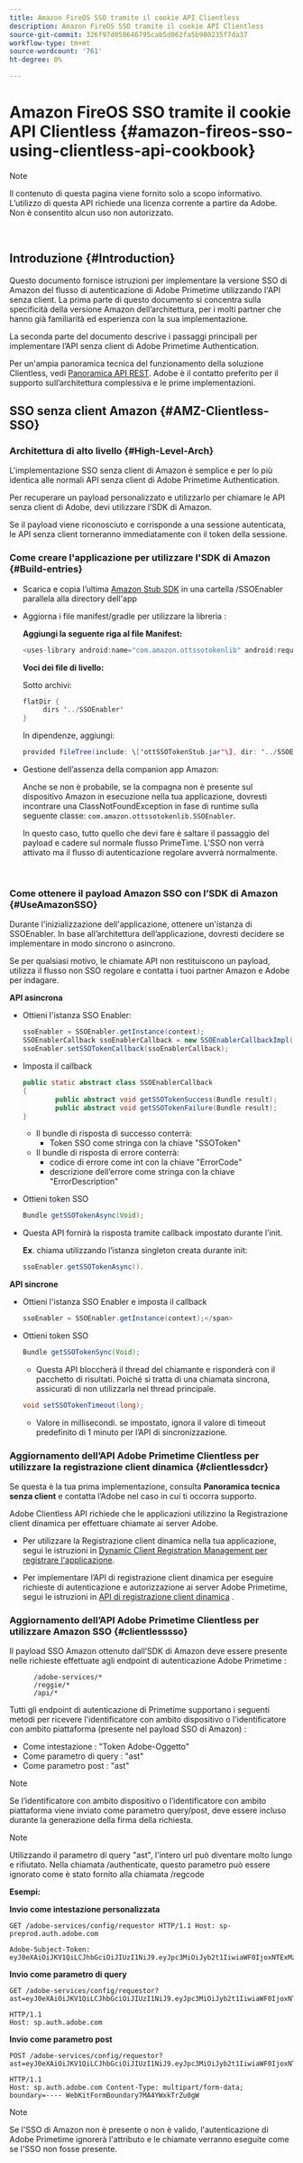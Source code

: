 ```yaml
---
title: Amazon FireOS SSO tramite il cookie API Clientless
description: Amazon FireOS SSO tramite il cookie API Clientless
source-git-commit: 326f97d058646795cab5d062fa5b980235f7da37
workflow-type: tm+mt
source-wordcount: '761'
ht-degree: 0%

---
```



# Amazon FireOS SSO tramite il cookie API Clientless {#amazon-fireos-sso-using-clientless-api-cookbook}

>[!NOTE]
>
>Il contenuto di questa pagina viene fornito solo a scopo informativo. L’utilizzo di questa API richiede una licenza corrente a partire da Adobe. Non è consentito alcun uso non autorizzato.

</br>

## Introduzione {#Introduction}

Questo documento fornisce istruzioni per implementare la versione SSO di Amazon del flusso di autenticazione di Adobe Primetime utilizzando l&#39;API senza client. La prima parte di questo documento si concentra sulla specificità della versione Amazon dell’architettura, per i molti partner che hanno già familiarità ed esperienza con la sua implementazione.

La seconda parte del documento descrive i passaggi principali per implementare l’API senza client di Adobe Primetime Authentication.

Per un&#39;ampia panoramica tecnica del funzionamento della soluzione Clientless, vedi [Panoramica API REST](/help/authentication/rest-api-overview.md). Adobe è il contatto preferito per il supporto sull’architettura complessiva e le prime implementazioni.

## SSO senza client Amazon {#AMZ-Clientless-SSO}

### Architettura di alto livello {#High-Level-Arch}

L&#39;implementazione SSO senza client di Amazon è semplice e per lo più identica alle normali API senza client di Adobe Primetime Authentication.

Per recuperare un payload personalizzato e utilizzarlo per chiamare le API senza client di Adobe, devi utilizzare l’SDK di Amazon.

Se il payload viene riconosciuto e corrisponde a una sessione autenticata, le API senza client torneranno immediatamente con il token della sessione.

### Come creare l&#39;applicazione per utilizzare l&#39;SDK di Amazon {#Build-entries}

* Scarica e copia l’ultima [Amazon Stub SDK](https://tve.zendesk.com/hc/en-us/article_attachments/360064368131/ottSSOTokenLib_v1.jar) in una cartella /SSOEnabler parallela alla directory dell&#39;app
* Aggiorna i file manifest/gradle per utilizzare la libreria :

   **Aggiungi la seguente riga al file Manifest:**

   ```Java
   <uses-library android:name="com.amazon.ottssotokenlib" android:required="false"/\>
   ```

   **Voci dei file di livello:**

   Sotto archivi:

   ```java
   flatDir {
        dirs '../SSOEnabler'
   }
   ```

   In dipendenze, aggiungi:

   ```Java
   provided fileTree(include: \['ottSSOTokenStub.jar'\], dir: '../SSOEnabler')
   ```


* Gestione dell’assenza della companion app Amazon:

   Anche se non è probabile, se la compagna non è presente sul dispositivo Amazon in esecuzione nella tua applicazione, dovresti incontrare una ClassNotFoundException in fase di runtime sulla seguente classe: `com.amazon.ottssotokenlib.SSOEnabler`.

   In questo caso, tutto quello che devi fare è saltare il passaggio del payload e cadere sul normale flusso PrimeTime. L&#39;SSO non verrà attivato ma il flusso di autenticazione regolare avverrà normalmente.

</br>

### Come ottenere il payload Amazon SSO con l’SDK di Amazon {#UseAmazonSSO}

Durante l&#39;inizializzazione dell&#39;applicazione, ottenere un&#39;istanza di SSOEnabler. In base all’architettura dell’applicazione, dovresti decidere se implementare in modo sincrono o asincrono.

Se per qualsiasi motivo, le chiamate API non restituiscono un payload, utilizza il flusso non SSO regolare e contatta i tuoi partner Amazon e Adobe per indagare.

**API asincrona**

* Ottieni l&#39;istanza SSO Enabler:

   ```Java
   ssoEnabler = SSOEnabler.getInstance(context);
   SSOEnablerCallback ssoEnablerCallback = new SSOEnablerCallbackImpl();
   ssoEnabler.setSSOTokenCallback(ssoEnablerCallback);
   ```


* Imposta il callback 

   ```java
   public static abstract class SSOEnablerCallback
   {
           public abstract void getSSOTokenSuccess(Bundle result);
           public abstract void getSSOTokenFailure(Bundle result);
   }
   ```

   * Il bundle di risposta di successo conterrà:
      * Token SSO come stringa con la chiave &quot;SSOToken&quot;
   * Il bundle di risposta di errore conterrà:
      * codice di errore come int con la chiave &quot;ErrorCode&quot;
      * descrizione dell’errore come stringa con la chiave &quot;ErrorDescription&quot;


* Ottieni token SSO

   ```JAVA
   Bundle getSSOTokenAsync(Void);
   ```

* Questa API fornirà la risposta tramite callback impostato durante l’init.

   **Ex**. chiama utilizzando l’istanza singleton creata durante init:

   ```JAVA
   ssoEnabler.getSSOTokenAsync().
   ```


**API sincrone**

* Ottieni l&#39;istanza SSO Enabler e imposta il callback

   ```JAVA
   ssoEnabler = SSOEnabler.getInstance(context);</span>
   ```

* Ottieni token SSO

   ```JAVA
   Bundle getSSOTokenSync(Void);
   ```

   * Questa API bloccherà il thread del chiamante e risponderà con il pacchetto di risultati. Poiché si tratta di una chiamata sincrona, assicurati di non utilizzarla nel thread principale.

   ```JAVA
   void setSSOTokenTimeout(long);
   ```

   * Valore in millisecondi. se impostato, ignora il valore di timeout predefinito di 1 minuto per l’API di sincronizzazione.



### Aggiornamento dell’API Adobe Primetime Clientless per utilizzare la registrazione client dinamica {#clientlessdcr}

Se questa è la tua prima implementazione, consulta **Panoramica tecnica senza client** e contatta l’Adobe nel caso in cui ti occorra supporto.

Adobe Clientless API richiede che le applicazioni utilizzino la Registrazione client dinamica per effettuare chiamate ai server Adobe.

* Per utilizzare la Registrazione client dinamica nella tua applicazione, segui le istruzioni in [ Dynamic Client Registration Management per registrare l&#39;applicazione](/help/authentication/dynamic-client-registration-management.md).

* Per implementare l’API di registrazione client dinamica per eseguire richieste di autenticazione e autorizzazione ai server Adobe Primetime, segui le istruzioni in [API di registrazione client dinamica](/help/authentication/dynamic-client-registration-api.md) .

### Aggiornamento dell’API Adobe Primetime Clientless per utilizzare Amazon SSO {#clientlesssso}

Il payload SSO Amazon ottenuto dall’SDK di Amazon deve essere presente nelle richieste effettuate agli endpoint di autenticazione Adobe Primetime :

```
      /adobe-services/*
      /reggie/*
      /api/*
```


Tutti gli endpoint di autenticazione di Primetime supportano i seguenti metodi per ricevere l&#39;identificatore con ambito dispositivo o l&#39;identificatore con ambito piattaforma (presente nel payload SSO di Amazon) :

* Come intestazione : &quot;Token Adobe-Oggetto&quot;
* Come parametro di query : &quot;ast&quot;
* Come parametro post : &quot;ast&quot;


>[!NOTE]
>
>Se l’identificatore con ambito dispositivo o l’identificatore con ambito piattaforma viene inviato come parametro query/post, deve essere incluso durante la generazione della firma della richiesta.

>[!NOTE]
>
>Utilizzando il parametro di query &quot;ast&quot;, l&#39;intero url può diventare molto lungo e rifiutato. Nella chiamata /authenticate, questo parametro può essere ignorato come è stato fornito alla chiamata /regcode

**Esempi:**

**Invio come intestazione personalizzata**

```HTTPS
GET /adobe-services/config/requestor HTTP/1.1 Host: sp-preprod.auth.adobe.com

Adobe-Subject-Token: eyJ0eXAiOiJKV1QiLCJhbGciOiJIUzI1NiJ9.eyJpc3MiOiJyb2t1IiwiaWF0IjoxNTExMzY4ODAyLCJleHAiOjE1NDI5MDQ4MDIsImF1ZCI6ImFkb2JlIiwic3ViIjoiNWZjYzMwODctYWJmZi00OGU4LWJhZTgtODQzODViZTFkMzQwIiwiZGlkIjoiY2FmZjQ1ZDAtM2NhMy00MDg3LWI2MjMtNjFkZjNhMmNlOWM4In0.JlBFhNhNCJCDXLwBjy5tt3PtPcqbMKEIGZ6sr2NA
```

**Invio come parametro di query**

```HTTPS
GET /adobe-services/config/requestor?ast=eyJ0eXAiOiJKV1QiLCJhbGciOiJIUzI1NiJ9.eyJpc3MiOiJyb2t1IiwiaWF0IjoxNTExMzY4ODAyLCJleHAiOjE1NDI5MDQ4MDIsImF1ZCI6ImFkb2JlIiwic3ViIjoiNWZjYzMwODctYWJmZi00OGU4LWJhZTgtODQzODViZTFkMzQwIiwiZGlkIjoiY2FmZjQ1ZDAtM2NhMy00MDg3LWI2MjMtNjFkZjNhMmNlOWM4In0.JlBFhNhNCJCDXLwBjy5tt3PtPcqbMKEIGZ6sr2NA

HTTP/1.1
Host: sp.auth.adobe.com
```


**Invio come parametro post**


```HTTPS
POST /adobe-services/config/requestor?ast=eyJ0eXAiOiJKV1QiLCJhbGciOiJIUzI1NiJ9.eyJpc3MiOiJyb2t1IiwiaWF0IjoxNTExMzY4ODAyLCJleHAiOjE1NDI5MDQ4MDIsImF1ZCI6ImFkb2JlIiwic3ViIjoiNWZjYzMwODctYWJmZi00OGU4LWJhZTgtODQzODViZTFkMzQwIiwiZGlkIjoiY2FmZjQ1ZDAtM2NhMy00MDg3LWI2MjMtNjFkZjNhMmNlOWM4In0.Jl\_BFhN\_h\_NCJCDXLwBjy5tt3PtPcqbMKEIGZ6sr2NA

HTTP/1.1
Host: sp.auth.adobe.com Content-Type: multipart/form-data;
boundary=---- WebKitFormBoundary7MA4YWxkTrZu0gW
```

>[!NOTE]
>
>Se l&#39;SSO di Amazon non è presente o non è valido, l&#39;autenticazione di Adobe Primetime ignorerà l&#39;attributo e le chiamate verranno eseguite come se l&#39;SSO non fosse presente.
